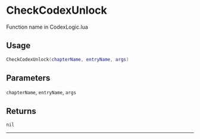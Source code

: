 # CheckCodexUnlock
Function name in CodexLogic.lua
## Usage
```lua
CheckCodexUnlock(chapterName, entryName, args)
```
## Parameters
`chapterName`, `entryName`, `args`
## Returns
`nil`

---